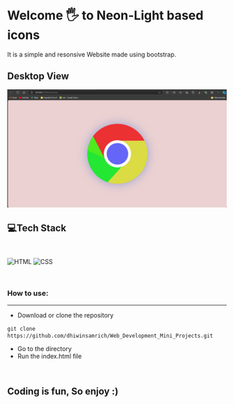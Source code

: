 # Welcome 🖐 to Neon-Light based icons
It is a simple and resonsive Website made using bootstrap.

## Desktop View
![Default View](img/image.png)


## 💻Tech Stack
<br>

![HTML](https://img.shields.io/badge/html5%20-%23E34F26.svg?&style=for-the-badge&logo=html5&logoColor=white)
![CSS](https://img.shields.io/badge/css3%20-%231572B6.svg?&style=for-the-badge&logo=css3&logoColor=white)


<br>

### How to use:

---

- Download or clone the repository

```
git clone https://github.com/dhiwinsamrich/Web_Development_Mini_Projects.git
```

- Go to the directory
- Run the index.html file


<br>

## Coding is fun, So enjoy :) 